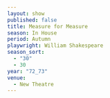 ```yaml
---
layout: show
published: false
title: Measure for Measure
season: In House
period: Autumn
playwright: William Shakespeare
season_sort: 
  - "30"
  - 30
year: "72_73"
venue: 
  - New Theatre
---
```




